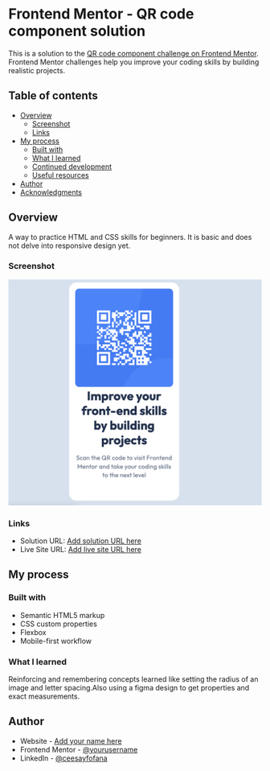 # Frontend Mentor - QR code component solution

This is a solution to the [QR code component challenge on Frontend Mentor](https://www.frontendmentor.io/challenges/qr-code-component-iux_sIO_H). Frontend Mentor challenges help you improve your coding skills by building realistic projects. 

## Table of contents

- [Overview](#overview)
  - [Screenshot](#screenshot)
  - [Links](#links)
- [My process](#my-process)
  - [Built with](#built-with)
  - [What I learned](#what-i-learned)
  - [Continued development](#continued-development)
  - [Useful resources](#useful-resources)
- [Author](#author)
- [Acknowledgments](#acknowledgments)


## Overview
A way to practice HTML and CSS skills for beginners. It is basic and does not delve into responsive design yet. 

### Screenshot

![](./images/screenshot.png)


### Links

- Solution URL: [Add solution URL here](https://your-solution-url.com)
- Live Site URL: [Add live site URL here](https://your-live-site-url.com)

## My process

### Built with

- Semantic HTML5 markup
- CSS custom properties
- Flexbox
- Mobile-first workflow

### What I learned

Reinforcing and remembering concepts learned like setting the radius of an image and letter spacing.Also using a figma design to get properties and exact measurements.


## Author

- Website - [Add your name here](https://www.ceesayfofana.com)
- Frontend Mentor - [@yourusername](https://www.frontendmentor.io/profile/cfofana)
- LinkedIn - [@ceesayfofana](www.linkedin.com/in/ceesay)




